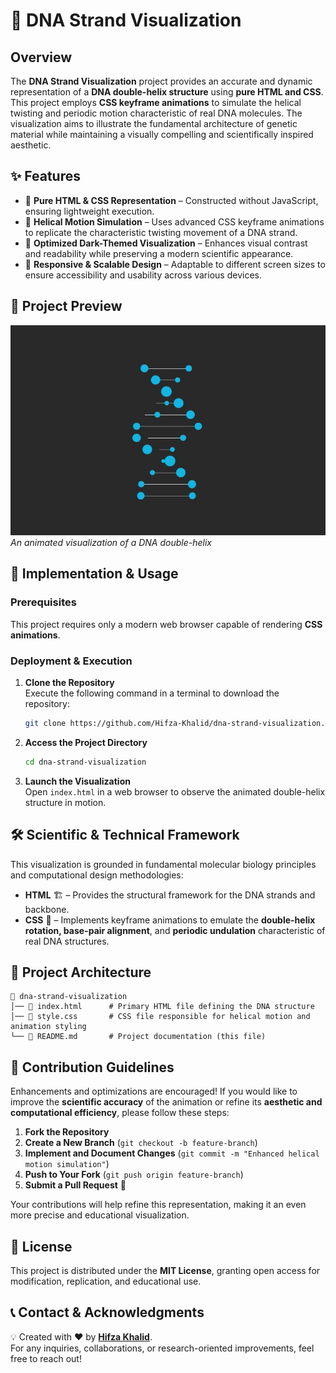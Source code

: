 # 🧬 DNA Strand Visualization

## Overview

The **DNA Strand Visualization** project provides an accurate and dynamic representation of a **DNA double-helix structure** using **pure HTML and CSS**. This project employs **CSS keyframe animations** to simulate the helical twisting and periodic motion characteristic of real DNA molecules. The visualization aims to illustrate the fundamental architecture of genetic material while maintaining a visually compelling and scientifically inspired aesthetic.

## ✨ Features

- 🎨 **Pure HTML & CSS Representation** – Constructed without JavaScript, ensuring lightweight execution.
- 🔄 **Helical Motion Simulation** – Uses advanced CSS keyframe animations to replicate the characteristic twisting movement of a DNA strand.
- 🌙 **Optimized Dark-Themed Visualization** – Enhances visual contrast and readability while preserving a modern scientific appearance.
- 📏 **Responsive & Scalable Design** – Adaptable to different screen sizes to ensure accessibility and usability across various devices.

## 📸 Project Preview

![DNA Strand](https://github.com/Hifza-Khalid/dna-strand-visualization/blob/main/DNA_visualize.JPG)  
_An animated visualization of a DNA double-helix_

## 🚀 Implementation & Usage

### Prerequisites

This project requires only a modern web browser capable of rendering **CSS animations**.

### Deployment & Execution

1. **Clone the Repository**  
   Execute the following command in a terminal to download the repository:
   ```sh
   git clone https://github.com/Hifza-Khalid/dna-strand-visualization.git
   ```

2. **Access the Project Directory**  
   ```sh
   cd dna-strand-visualization
   ```

3. **Launch the Visualization**  
   Open `index.html` in a web browser to observe the animated double-helix structure in motion.

## 🛠️ Scientific & Technical Framework

This visualization is grounded in fundamental molecular biology principles and computational design methodologies:

- **HTML** 🏗️ – Provides the structural framework for the DNA strands and backbone.
- **CSS** 🎨 – Implements keyframe animations to emulate the **double-helix rotation, base-pair alignment**, and **periodic undulation** characteristic of real DNA structures.

## 📌 Project Architecture

```
📂 dna-strand-visualization
│── 📄 index.html      # Primary HTML file defining the DNA structure
│── 🎨 style.css       # CSS file responsible for helical motion and animation styling
└── 📜 README.md       # Project documentation (this file)
```

## 🌟 Contribution Guidelines

Enhancements and optimizations are encouraged! If you would like to improve the **scientific accuracy** of the animation or refine its **aesthetic and computational efficiency**, please follow these steps:

1. **Fork the Repository**
2. **Create a New Branch** (`git checkout -b feature-branch`)
3. **Implement and Document Changes** (`git commit -m "Enhanced helical motion simulation"`)
4. **Push to Your Fork** (`git push origin feature-branch`)
5. **Submit a Pull Request** 🎉

Your contributions will help refine this representation, making it an even more precise and educational visualization.

## 📜 License

This project is distributed under the **MIT License**, granting open access for modification, replication, and educational use.

## 📞 Contact & Acknowledgments

💡 Created with ❤️ by **[Hifza Khalid](https://github.com/Hifza-Khalid)**.  
For any inquiries, collaborations, or research-oriented improvements, feel free to reach out!
